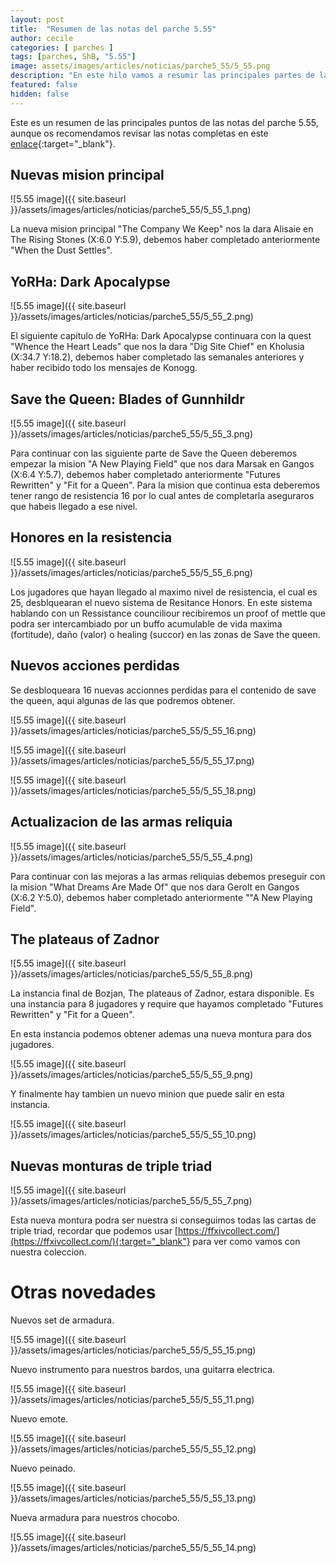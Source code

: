 ```yaml
---
layout: post
title:  "Resumen de las notas del parche 5.55"
author: cecile
categories: [ parches ]
tags: [parches, ShB, "5.55"]
image: assets/images/articles/noticias/parche5_55/5_55.png
description: "En este hilo vamos a resumir las principales partes de las notas del parche 5.55."
featured: false
hidden: false
---
```


Este es un resumen de las principales puntos de las notas del parche 5.55, aunque os recomendamos revisar las notas completas en este [enlace](https://eu.finalfantasyxiv.com/lodestone/topics/detail/fc0cc0a0d1ee66eff9152b258cd1f64a674fbf20){:target="_blank"}.


## Nuevas mision principal

![5.55 image]({{ site.baseurl }}/assets/images/articles/noticias/parche5_55/5_55_1.png)

La nueva mision principal "The Company We Keep" nos la dara Alisaie en The Rising Stones (X:6.0 Y:5.9), debemos haber completado anteriormente "When the Dust Settles".

## YoRHa: Dark Apocalypse

![5.55 image]({{ site.baseurl }}/assets/images/articles/noticias/parche5_55/5_55_2.png)

El siguiente capitulo de YoRHa: Dark Apocalypse continuara con la quest "Whence the Heart Leads" que nos la dara "Dig Site Chief" en Kholusia (X:34.7 Y:18.2), debemos haber completado las semanales anteriores y haber recibido todo los mensajes de Konogg.

## Save the Queen: Blades of Gunnhildr

![5.55 image]({{ site.baseurl }}/assets/images/articles/noticias/parche5_55/5_55_3.png)

Para continuar con las siguiente parte de Save the Queen deberemos empezar la mision "A New Playing Field" que nos dara Marsak en Gangos (X:6.4 Y:5.7), debemos haber completado anteriormente "Futures Rewritten" y "Fit for a Queen". Para la mision que continua esta deberemos tener rango de resistencia 16 por lo cual antes de completarla aseguraros que habeis llegado a ese nivel.

## Honores en la resistencia

![5.55 image]({{ site.baseurl }}/assets/images/articles/noticias/parche5_55/5_55_6.png)

Los jugadores que hayan llegado al maximo nivel de resistencia, el cual es 25, desblquearan el nuevo sistema de Resitance Honors. En este sistema hablando con un Ressistance counciliour recibiremos un proof of mettle que podra ser intercambiado por un buffo acumulable de vida maxima (fortitude), daño (valor) o healing (succor) en las zonas de Save the queen.


## Nuevos acciones perdidas

Se desbloqueara 16 nuevas accionnes perdidas para el contenido de save the queen, aqui algunas de las que podremos obtener.

![5.55 image]({{ site.baseurl }}/assets/images/articles/noticias/parche5_55/5_55_16.png)

![5.55 image]({{ site.baseurl }}/assets/images/articles/noticias/parche5_55/5_55_17.png)

![5.55 image]({{ site.baseurl }}/assets/images/articles/noticias/parche5_55/5_55_18.png)


## Actualizacion de las armas reliquia

![5.55 image]({{ site.baseurl }}/assets/images/articles/noticias/parche5_55/5_55_4.png)

Para continuar con las mejoras a las armas reliquias debemos preseguir con la mision "What Dreams Are Made Of" que nos dara Gerolt en Gangos (X:6.2 Y:5.0), debemos haber completado anteriormente ""A New Playing Field".

## The plateaus of Zadnor

![5.55 image]({{ site.baseurl }}/assets/images/articles/noticias/parche5_55/5_55_8.png)

La instancia final de Bozjan, The plateaus of Zadnor, estara disponible. Es una instancia para 8 jugadores y require que hayamos completado "Futures Rewritten" y "Fit for a Queen".

En esta instancia podemos obtener ademas una nueva montura para dos jugadores.

![5.55 image]({{ site.baseurl }}/assets/images/articles/noticias/parche5_55/5_55_9.png)

Y finalmente hay tambien un nuevo minion que puede salir en esta instancia.

![5.55 image]({{ site.baseurl }}/assets/images/articles/noticias/parche5_55/5_55_10.png)


## Nuevas monturas de triple triad

![5.55 image]({{ site.baseurl }}/assets/images/articles/noticias/parche5_55/5_55_7.png)

Esta nueva montura podra ser nuestra si conseguimos todas las cartas de triple triad, recordar que podemos usar [https://ffxivcollect.com/](https://ffxivcollect.com/){:target="_blank"} para ver como vamos con nuestra coleccion.

# Otras novedades

Nuevos set de armadura.

![5.55 image]({{ site.baseurl }}/assets/images/articles/noticias/parche5_55/5_55_15.png)

Nuevo instrumento para nuestros bardos, una guitarra electrica.

![5.55 image]({{ site.baseurl }}/assets/images/articles/noticias/parche5_55/5_55_11.png)

Nuevo emote.

![5.55 image]({{ site.baseurl }}/assets/images/articles/noticias/parche5_55/5_55_12.png)

Nuevo peinado.

![5.55 image]({{ site.baseurl }}/assets/images/articles/noticias/parche5_55/5_55_13.png)

Nueva armadura para nuestros chocobo.

![5.55 image]({{ site.baseurl }}/assets/images/articles/noticias/parche5_55/5_55_14.png)
